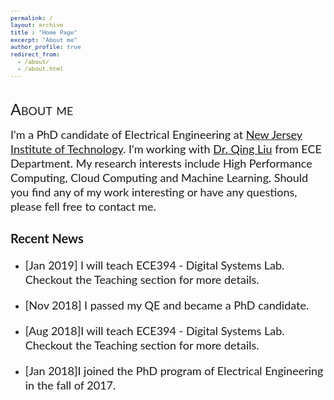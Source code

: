 ```yaml
---
permalink: /
layout: archive
title : "Home Page"
excerpt: "About me"
author_profile: true
redirect_from: 
  - /about/
  - /about.html
---
```


<style>

h1 { font-family: Lato; 
    font-size: 25px; font-style: normal; font-variant: small-caps; font-weight: 400; line-height: 23px; } 

h3 { font-family: Lato; font-size: 20px; font-style: normal; font-variant: normal; font-weight: 700; line-height: 23px; } 

p { font-family: Lato; font-size: 18px; font-style: normal; font-variant: normal; font-weight: 400; line-height: 23px; } 

blockquote { font-family: Lato; font-size: 17px; font-style: normal; font-variant: normal; font-weight: 400; line-height: 23px; } 

pre { font-family: Lato; font-size: 11px; font-style: normal; font-variant: normal; font-weight: 400; line-height: 23px; }

</style>

<h1>About me</h1>

<p>I'm a PhD candidate of Electrical Engineering at <a href="https://www.njit.edu/"> New Jersey Institute of Technology</a>. I'm working with <a href="https://web.njit.edu/~qliu/"> Dr. Qing Liu</a> from ECE Department. My research interests include High Performance Computing, Cloud Computing and Machine Learning. Should you find any of my work interesting or have any questions, please fell free to contact me.</p>

<!-- <font color="red"> * For affairs regarding my TA work, please contact me by <a href="mailto:jw447@njit.edu" target="_top">NJIT email</a>.</font> -->

<h3>Recent News</h3>
<ul>
<li> <p>[Jan 2019] I will teach ECE394 - Digital Systems Lab. Checkout the Teaching section for more details.</p></li>
<li> <p>[Nov 2018] I passed my QE and became a PhD candidate.</p></li>
<li> <p>[Aug 2018]I will teach ECE394 - Digital Systems Lab. Checkout the Teaching section for more details.</p></li>
<li> <p>[Jan 2018]I joined the PhD program of Electrical Engineering in the fall of 2017.</p></li>
</ul>